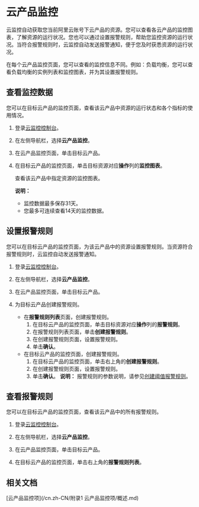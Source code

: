 # 云产品监控

云监控自动获取您当前阿里云账号下云产品的资源。您可以查看各云产品的监控图表，了解资源的运行状况。您也可以通过设置报警规则，帮助您监控资源的运行状况。当符合报警规则时，云监控自动发送报警通知，便于您及时获悉资源的运行状况。

在每个云产品监控页面，您可以查看的监控信息不同。例如：负载均衡，您可以查看负载均衡的实例列表和监控图表，并为其设置报警规则。

## 查看监控数据

您可以在目标云产品的监控页面，查看该云产品中资源的运行状态和各个指标的使用情况。

1.  登录[云监控控制台](https://cloudmonitor.console.aliyun.com)。

2.  在左侧导航栏，选择**云产品监控**。

3.  在云产品监控页面，单击目标云产品。

4.  在目标云产品的监控页面，单击目标资源对应**操作**列的**监控图表**。

    查看该云产品中指定资源的监控图表。

    **说明：**

    -   监控数据最多保存31天。
    -   您最多可连续查看14天的监控数据。

## 设置报警规则

您可以在目标云产品的监控页面，为该云产品中的资源设置报警规则。当资源符合报警规则时，云监控自动发送报警通知。

1.  登录[云监控控制台](https://cloudmonitor.console.aliyun.com)。

2.  在左侧导航栏，选择**云产品监控**。

3.  在云产品监控页面，单击目标云产品。

4.  为目标云产品创建报警规则。

    -   在**报警规则列表**页面，创建报警规则。
        1.  在目标云产品的监控页面，单击目标资源对应**操作**列的**报警规则**。
        2.  在报警规则列表页面，单击**创建报警规则**。
        3.  在创建报警规则页面，设置报警规则。
        4.  单击**确认**。
    -   在目标云产品的监控页面，创建报警规则。
        1.  在目标云产品的监控页面，单击右上角的**创建报警规则**。
        2.  在创建报警规则页面，设置报警规则。
        3.  单击**确认**。
    **说明：** 报警规则的参数说明，请参见[创建阈值报警规则](/cn.zh-CN/报警服务/报警规则/创建阈值报警规则.md)。


## 查看报警规则

您可以在目标云产品的监控页面，查看该云产品中的所有报警规则。

1.  登录[云监控控制台](https://cloudmonitor.console.aliyun.com)。

2.  在左侧导航栏，选择**云产品监控**。

3.  在云产品监控页面，单击目标云产品。

4.  在目标云产品的监控页面，单击右上角的**报警规则列表**。


## 相关文档

[云产品监控项](/cn.zh-CN/附录1 云产品监控项/概述.md)


